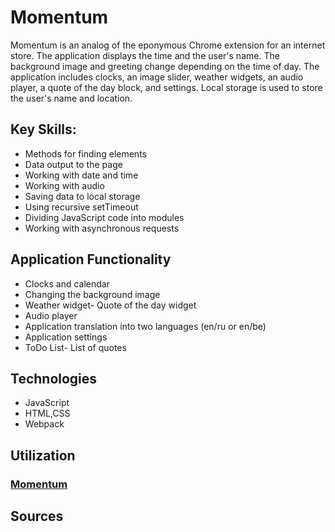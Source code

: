 # Momentum
Momentum is an analog of the eponymous Chrome extension for an internet store. The application displays the time and the user's name. The background image and greeting change depending on the time of day.
The application includes clocks, an image slider, weather widgets, an audio player, a quote of the day block, and settings. Local storage is used to store the user's name and location.

## Key Skills:

- Methods for finding elements
- Data output to the page
- Working with date and time
- Working with audio
- Saving data to local storage
- Using recursive setTimeout
- Dividing JavaScript code into modules
- Working with asynchronous requests

## Application Functionality

- Clocks and calendar
- Changing the background image
- Weather widget- Quote of the day widget
- Audio player
- Application translation into two languages (en/ru or en/be)
- Application settings
- ToDo List- List of quotes

 ## Technologies
- JavaScript
- HTML,CSS
- Webpack

## Utilization

### [**Momentum**](https://momentum-project-case.netlify.app/)

## Sources

